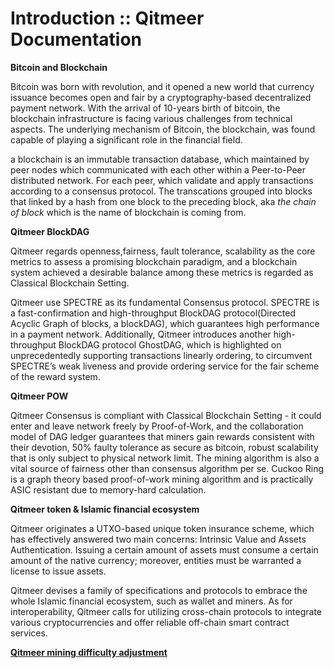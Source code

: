 # Introduction :: Qitmeer Documentation

**Bitcoin and Blockchain**

Bitcoin was born with revolution, and it opened a new world that currency issuance becomes open and fair by a cryptography-based decentralized payment network. With the arrival of 10-years birth of bitcoin, the blockchain infrastructure is facing various challenges from technical aspects. The underlying mechanism of Bitcoin, the blockchain, was found capable of playing a significant role in the financial field.

a blockchain is an immutable transaction database, which maintained by peer nodes which communicated with each other within a Peer-to-Peer distributed network. For each peer, which validate and apply transactions according to a consensus protocol. The transcations grouped into blocks that linked by a hash from one block to the preceding block, aka _the chain of block_ which is the name of blockchain is coming from.

**Qitmeer BlockDAG**

Qitmeer regards openness,fairness, fault tolerance, scalability as the core metrics to assess a promising blockchain paradigm, and a blockchain system achieved a desirable balance among these metrics is regarded as Classical Blockchain Setting.

Qitmeer use SPECTRE as its fundamental Consensus protocol. SPECTRE is a fast-confirmation and high-throughput BlockDAG protocol(Directed Acyclic Graph of blocks, a blockDAG), which guarantees high performance in a payment network. Additionally, Qitmeer introduces another high-throughput BlockDAG protocol GhostDAG, which is highlighted on unprecedentedly supporting transactions linearly ordering, to circumvent SPECTRE’s weak liveness and provide ordering service for the fair scheme of the reward system.

**Qitmeer POW**

Qitmeer Consensus is compliant with Classical Blockchain Setting - it could enter and leave network freely by Proof-of-Work, and the collaboration model of DAG ledger guarantees that miners gain rewards consistent with their devotion, 50% faulty tolerance as secure as bitcoin, robust scalability that is only subject to physical network limit. The mining algorithm is also a vital source of fairness other than consensus algorithm per se. Cuckoo Ring is a graph theory based proof-of-work mining algorithm and is practically ASIC resistant due to memory-hard calculation.

**Qitmeer token & Islamic financial ecosystem**

Qitmeer originates a UTXO-based unique token insurance scheme, which has effectively answered two main concerns: Intrinsic Value and Assets Authentication. Issuing a certain amount of assets must consume a certain amount of the native currency; moreover, entities must be warranted a license to issue assets.

Qitmeer devises a family of specifications and protocols to embrace the whole Islamic financial ecosystem, such as wallet and miners. As for interoperability, Qitmeer calls for utilizing cross-chain protocols to integrate various cryptocurrencies and offer reliable off-chain smart contract services.

[**Qitmeer mining difficulty adjustment**](<.gitbook/assets/qitmeer difficulty description>)
